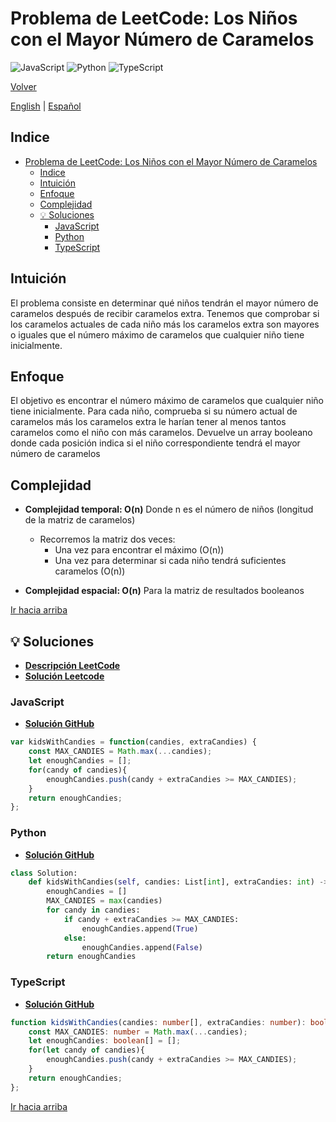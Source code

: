 # Problema de LeetCode: Los Niños con el Mayor Número de Caramelos

![JavaScript](https://img.shields.io/badge/JavaScript-F7DF1E?logo=javascript&logoColor=black)
![Python](https://img.shields.io/badge/Python-3776AB?logo=python&logoColor=white)
![TypeScript](https://img.shields.io/badge/TypeScript-3178C6?logo=typescript&logoColor=white)

[Volver](../README.md)

[English](./1431.KidsWithTheGreatestNumberOfCandies.md) | [Español](./1431.KidsWithTheGreatestNumberOfCandies-es.md)

## Indice

- [Problema de LeetCode: Los Niños con el Mayor Número de Caramelos](#problema-de-leetcode-los-niños-con-el-mayor-número-de-caramelos)
  - [Indice](#indice)
  - [Intuición](#intuición)
  - [Enfoque](#enfoque)
  - [Complejidad](#complejidad)
  - [💡 Soluciones](#-soluciones)
    - [JavaScript](#javascript)
    - [Python](#python)
    - [TypeScript](#typescript)

## Intuición

El problema consiste en determinar qué niños tendrán el mayor número de caramelos después de recibir caramelos extra. Tenemos que comprobar si los caramelos actuales de cada niño más los caramelos extra son mayores o iguales que el número máximo de caramelos que cualquier niño tiene inicialmente.

## Enfoque

El objetivo es encontrar el número máximo de caramelos que cualquier niño tiene inicialmente.
Para cada niño, comprueba si su número actual de caramelos más los caramelos extra le harían tener al menos tantos caramelos como el niño con más caramelos.
Devuelve un array booleano donde cada posición indica si el niño correspondiente tendrá el mayor número de caramelos

## Complejidad

- **Complejidad temporal: O(n)**
Donde n es el número de niños (longitud de la matriz de caramelos)
  - Recorremos la matriz dos veces:
    - Una vez para encontrar el máximo (O(n))
    - Una vez para determinar si cada niño tendrá suficientes caramelos (O(n))

- **Complejidad espacial: O(n)**
Para la matriz de resultados booleanos

[Ir hacia arriba](#indice)

## 💡 Soluciones

- **[Descripción LeetCode](https://leetcode.com/problems/kids-with-the-greatest-number-of-candies/description/)**
- **[Solución Leetcode](https://leetcode.com/problems/kids-with-the-greatest-number-of-candies/solutions/6560394/easy-solution-by-danielpaez-dev-zy4x/)**

### JavaScript

- **[Solución GitHub](../solutions/JavaScript/1431.KidsWithTheGreatestNumberOfCandies.js)**

```javascript
var kidsWithCandies = function(candies, extraCandies) {
    const MAX_CANDIES = Math.max(...candies);
    let enoughCandies = [];
    for(candy of candies){
        enoughCandies.push(candy + extraCandies >= MAX_CANDIES);
    }
    return enoughCandies;
};
```

### Python

- **[Solución GitHub](../solutions/Python/1431.KidsWithTheGreatestNumberOfCandies.py)**

```python
class Solution:
    def kidsWithCandies(self, candies: List[int], extraCandies: int) -> List[bool]:
        enoughCandies = []
        MAX_CANDIES = max(candies)
        for candy in candies:
            if candy + extraCandies >= MAX_CANDIES:
                enoughCandies.append(True)
            else:
                enoughCandies.append(False)
        return enoughCandies
```

### TypeScript

- **[Solución GitHub](../solutions/TypeScript/1431.KidsWithTheGreatestNumberOfCandies.ts)**

```typescript
function kidsWithCandies(candies: number[], extraCandies: number): boolean[] {
    const MAX_CANDIES: number = Math.max(...candies);
    let enoughCandies: boolean[] = [];
    for(let candy of candies){
        enoughCandies.push(candy + extraCandies >= MAX_CANDIES);
    }
    return enoughCandies;
};
```

[Ir hacia arriba](#indice)
